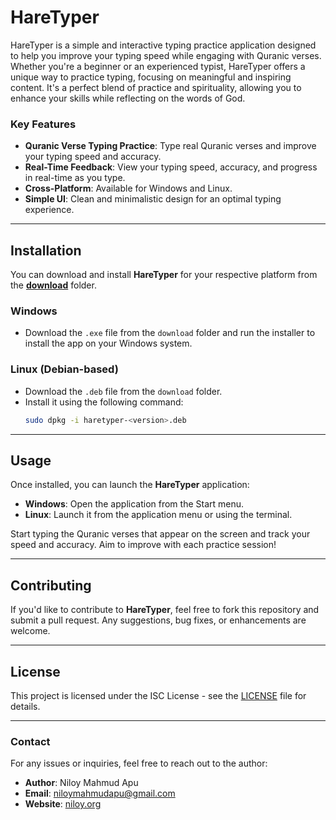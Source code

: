 
# HareTyper

HareTyper is a simple and interactive typing practice application designed to help you improve your typing speed while engaging with Quranic verses. Whether you're a beginner or an experienced typist, HareTyper offers a unique way to practice typing, focusing on meaningful and inspiring content. It's a perfect blend of practice and spirituality, allowing you to enhance your skills while reflecting on the words of God.

### Key Features
- **Quranic Verse Typing Practice**: Type real Quranic verses and improve your typing speed and accuracy.
- **Real-Time Feedback**: View your typing speed, accuracy, and progress in real-time as you type.
- **Cross-Platform**: Available for Windows and Linux.
- **Simple UI**: Clean and minimalistic design for an optimal typing experience.

---

## Installation

You can download and install **HareTyper** for your respective platform from the **[download](./download)** folder.

### Windows
- Download the `.exe` file from the `download` folder and run the installer to install the app on your Windows system.

### Linux (Debian-based)
- Download the `.deb` file from the `download` folder.
- Install it using the following command:
  ```bash
  sudo dpkg -i haretyper-<version>.deb
  ```

---

## Usage

Once installed, you can launch the **HareTyper** application:

- **Windows**: Open the application from the Start menu.
- **Linux**: Launch it from the application menu or using the terminal.

Start typing the Quranic verses that appear on the screen and track your speed and accuracy. Aim to improve with each practice session!

---

## Contributing

If you'd like to contribute to **HareTyper**, feel free to fork this repository and submit a pull request. Any suggestions, bug fixes, or enhancements are welcome.

---

## License

This project is licensed under the ISC License - see the [LICENSE](LICENSE) file for details.

---

### **Contact**

For any issues or inquiries, feel free to reach out to the author:

- **Author**: Niloy Mahmud Apu
- **Email**: niloymahmudapu@gmail.com
- **Website**: [niloy.org](https://niloy.org)